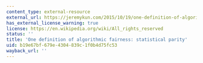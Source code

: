 ```yaml
---
content_type: external-resource
external_url: https://jeremykun.com/2015/10/19/one-definition-of-algorithmic-fairness-statistical-parity/
has_external_license_warning: true
license: https://en.wikipedia.org/wiki/All_rights_reserved
status: ''
title: 'One definition of algorithmic fairness: statistical parity'
uid: b19e67bf-679e-4304-839c-1f0b4d75fc53
wayback_url: ''
---
```


